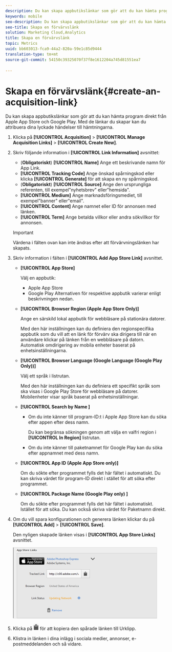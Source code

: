 ```yaml
---
description: Du kan skapa appbutikslänkar som gör att du kan hämta program direkt från Apple App Store och Google Play. Med de länkar du skapar kan du attribuera dina lyckade händelser till hämtningarna.
keywords: mobile
seo-description: Du kan skapa appbutikslänkar som gör att du kan hämta program direkt från Apple App Store och Google Play. Med de länkar du skapar kan du attribuera dina lyckade händelser till hämtningarna.
seo-title: Skapa en förvärvslänk
solution: Marketing Cloud,Analytics
title: Skapa en förvärvslänk
topic: Metrics
uuid: bb603013-fca9-44a2-820a-59e1c85d9444
translation-type: tm+mt
source-git-commit: 54150c39325070f37f8e1612204a745d81551ea7

---
```



# Skapa en förvärvslänk{#create-an-acquisition-link}

Du kan skapa appbutikslänkar som gör att du kan hämta program direkt från Apple App Store och Google Play. Med de länkar du skapar kan du attribuera dina lyckade händelser till hämtningarna.

1. Klicka på **[!UICONTROL Acquisition]** > **[!UICONTROL Manage Acquisition Links]** > **[!UICONTROL Create New]**.
1. Skriv följande information i **[!UICONTROL Link Information]** avsnittet:

   * (**Obligatoriskt**) **[!UICONTROL Name]** Ange ett beskrivande namn för App Link.
   * **[!UICONTROL Tracking Code]**
Ange önskad spårningskod eller klicka **[!UICONTROL Generate]** för att skapa en ny spårningskod.
   * (**Obligatoriskt**) **[!UICONTROL Source]** Ange den ursprungliga referenten, till exempel&quot;nyhetsbrev&quot; eller&quot;hemsida&quot;.
   * **[!UICONTROL Medium]**
Ange marknadsföringsmediet, till exempel&quot;banner&quot; eller&quot;email&quot;.
   * **[!UICONTROL Content]**
Ange namnet eller ID för annonsen med länken.
   * **[!UICONTROL Term]**
Ange betalda villkor eller andra sökvillkor för annonsen.
   >[!IMPORTANT]
   >
   >Värdena i fälten ovan kan inte ändras efter att förvärvningslänken har skapats.

1. Skriv information i fälten i **[!UICONTROL Add App Store Link]** avsnittet.

   * **[!UICONTROL App Store]**

      Välj en appbutik:
      * Apple App Store
      * Google Play
      Alternativen för respektive appbutik varierar enligt beskrivningen nedan.

   * **[!UICONTROL Browser Region (Apple App Store Only)]**

      Ange en särskild lokal appbutik för webbläsare på stationära datorer.

      Med den här inställningen kan du definiera den regionspecifika appbutik som du vill att en länk för förvärv ska dirigera till när en användare klickar på länken från en webbläsare på datorn. Automatisk omdirigering av mobila enheter baserat på enhetsinställningarna.

   * **[!UICONTROL Browser Language (Google Language (Google Play Only))]**

      Välj ett språk i listrutan.

      Med den här inställningen kan du definiera ett specifikt språk som ska visas i Google Play Store för webbläsare på datorer. Mobilenheter visar språk baserat på enhetsinställningar.

   * **[!UICONTROL Search by Name ]**

      * Om du inte känner till program-ID:t i Apple App Store kan du söka efter appen efter dess namn.

         Du kan begränsa sökningen genom att välja en valfri region i **[!UICONTROL In Region]** listrutan.

      * Om du inte känner till paketnamnet för Google Play kan du söka efter appnamnet med dess namn.
   * **[!UICONTROL App ID (Apple App Store only)]**

      Om du sökte efter programmet fylls det här fältet i automatiskt. Du kan skriva värdet för program-ID direkt i stället för att söka efter programmet.

   * **[!UICONTROL Package Name (Google Play only) ]**

      Om du sökte efter programmet fylls det här fältet i automatiskt. Istället för att söka. Du kan också skriva värdet för Paketnamn direkt.



1. Om du vill spara konfigurationen och generera länken klickar du på **[!UICONTROL Add]** > **[!UICONTROL Save]**.

   Den nyligen skapade länken visas i **[!UICONTROL App Store Links]** avsnittet.

   ![butikslänk](assets/apps_store_links.png)

1. Klicka på ![urklippsikonen](assets/icon_clipboard.png) för att kopiera den spårade länken till Urklipp.

1. Klistra in länken i dina inlägg i sociala medier, annonser, e-postmeddelanden och så vidare.